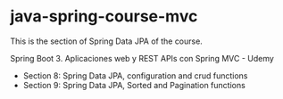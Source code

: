 # java-spring-course-mvc

This is the section of Spring Data JPA of the course.

Spring Boot 3. Aplicaciones web y REST APIs con Spring MVC - Udemy

- Section 8: Spring Data JPA, configuration and crud functions
- Section 9: Spring Data JPA, Sorted and Pagination functions